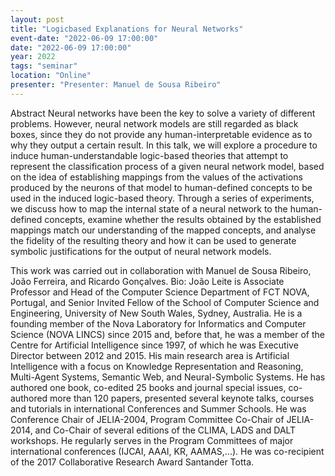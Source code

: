 ```yaml
---
layout: post
title: "Logicbased Explanations for Neural Networks"
event-date: "2022-06-09 17:00:00"
date: "2022-06-09 17:00:00"
year: 2022
tags: "seminar"
location: "Online"
presenter: "Presenter: Manuel de Sousa Ribeiro"
---
```


Abstract
Neural networks have been the key to solve a variety of different problems. However, neural network models are still regarded as black boxes, since they do not provide any human-interpretable evidence as to why they output a certain result. In this talk, we will explore a procedure to induce human-understandable logic-based theories that attempt to represent the classification process of a given neural network model, based on the idea of establishing mappings from the values of the activations produced by the neurons of that model to human-defined concepts to be used in the induced logic-based theory. Through a series of experiments, we discuss how to map the internal state of a neural network to the human-defined concepts, examine whether the results obtained by the established mappings match our understanding of the mapped concepts, and analyse the fidelity of the resulting theory and how it can be used to generate symbolic justifications for the output of neural network models.

This work was carried out in collaboration with Manuel de Sousa Ribeiro, João Ferreira, and Ricardo Gonçalves. Bio: João Leite is Associate Professor and Head of the Computer Science Department of FCT NOVA, Portugal, and Senior Invited Fellow of the School of Computer Science and Engineering, University of New South Wales, Sydney, Australia. He is a founding member of the Nova Laboratory for Informatics and Computer Science (NOVA LINCS) since 2015 and, before that, he was a member of the Centre for Artificial Intelligence since 1997, of which he was Executive Director between 2012 and 2015. His main research area is Artificial Intelligence with a focus on Knowledge Representation and Reasoning, Multi-Agent Systems, Semantic Web, and Neural-Symbolic Systems. He has authored one book, co-edited 25 books and journal special issues, co-authored more than 120 papers, presented several keynote talks, courses and tutorials in international Conferences and Summer Schools. He was Conference Chair of JELIA-2004, Program Committee Co-Chair of JELIA-2014, and Co-Chair of several editions of the CLIMA, LADS and DALT workshops. He regularly serves in the Program Committees of major international conferences (IJCAI, AAAI, KR, AAMAS,...). He was co-recipient of the 2017 Collaborative Research Award Santander Totta.
